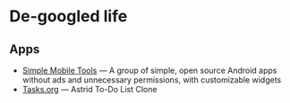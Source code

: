 # De-googled life

## Apps

-   [Simple Mobile Tools](https://www.simplemobiletools.com/) — A group of simple, open source Android apps without ads and unnecessary permissions, with customizable widgets
-   [Tasks.org](https://tasks.org/) — Astrid To-Do List Clone

